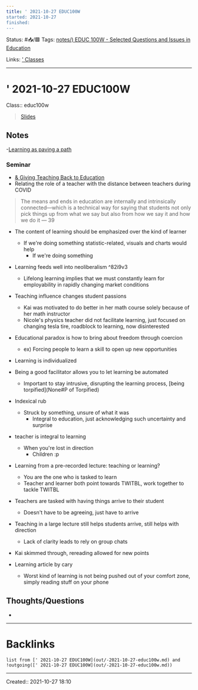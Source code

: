 ```yaml
---
title: ' 2021-10-27 EDUC100W
started: 2021-10-27 
finished:
---
```

Status: #📥/🟩 
Tags: [notes/) EDUC 100W - Selected Questions and Issues in Education](None)

Links: [' Classes](out/-classes.md)
___
# ' 2021-10-27 EDUC100W
Class:: educ100w
> [Slides]()
## Notes
-[Learning as paving a path](out/learning-as-paving-a-path.md)
### Seminar
- [& Giving Teaching Back to Education](out/-giving-teaching-back-to-education.md)
- Relating the role of a teacher with the distance between teachers during COVID
> The means and ends in education are internally and intrinsically connected—which is a technical way for saying that students not only pick things up from what we say but also from how we say it and how we do it
> &mdash; 39

- The content of learning should be emphasized over the kind of learner
	- If we're doing something statistic-related, visuals and charts would help
		- If we're doing something 
- Learning feeds well into neoliberalism ^82i9v3
	- Lifelong learning implies that we must constantly learn for employability in rapidly changing market conditions
- Teaching influence changes student passions
	- Kai was motivated to do better in her math course solely because of her math instructor
	- Nicole's physics teacher did not facilitate learning, just focused on changing tesla tire, roadblock to learning, now disinterested
- Educational paradox is how to bring about freedom through coercion
	- ex) Forcing people to learn a skill to open up new opportunities
- Learning is individualized

- Being a good facilitator allows you to let learning be automated
	- Important to stay intrusive, disrupting the learning process, [being torpified](None#P of Torpified)
			
- Indexical rub
	- Struck by something, unsure of what it was
		- Integral to education, just acknowledging such uncertainty and surprise

- teacher is integral to learning
	- When you're lost in direction
		- Children :p
- Learning from a pre-recorded lecture: teaching or learning?
	- You are the one who is tasked to learn
	- Teacher and learner both point towards TWITBL, work together to tackle TWITBL
- Teachers are tasked with having things arrive to their student
	- Doesn't have to be agreeing, just have to arrive
- Teaching in a large lecture still helps students arrive, still helps with direction
	- Lack of clarity leads to rely on group chats
- Kai skimmed through, rereading allowed for new points
- Learning article by cary
	- Worst kind of learning is not being pushed out of your comfort zone, simply reading stuff on your phone
## Thoughts/Questions
- 
___
# Backlinks
```dataview
list from [' 2021-10-27 EDUC100W](out/-2021-10-27-educ100w.md) and !outgoing([' 2021-10-27 EDUC100W](out/-2021-10-27-educ100w.md))
```
___

Created:: 2021-10-27 18:10
